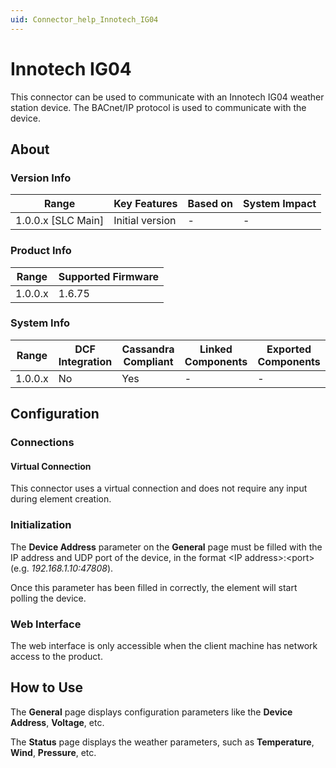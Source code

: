 ```yaml
---
uid: Connector_help_Innotech_IG04
---
```


# Innotech IG04

This connector can be used to communicate with an Innotech IG04 weather station device. The BACnet/IP protocol is used to communicate with the device.

## About

### Version Info

| **Range**            | **Key Features** | **Based on** | **System Impact** |
|----------------------|------------------|--------------|-------------------|
| 1.0.0.x \[SLC Main\] | Initial version  | \-           | \-                |

### Product Info

| **Range** | **Supported Firmware** |
|-----------|------------------------|
| 1.0.0.x   | 1.6.75                 |

### System Info

| **Range** | **DCF Integration** | **Cassandra Compliant** | **Linked Components** | **Exported Components** |
|-----------|---------------------|-------------------------|-----------------------|-------------------------|
| 1.0.0.x   | No                  | Yes                     | \-                    | \-                      |

## Configuration

### Connections

#### Virtual Connection

This connector uses a virtual connection and does not require any input during element creation.

### Initialization

The **Device Address** parameter on the **General** page must be filled with the IP address and UDP port of the device, in the format \<IP address\>:\<port\> (e.g. *192.168.1.10:47808*).

Once this parameter has been filled in correctly, the element will start polling the device.

### Web Interface

The web interface is only accessible when the client machine has network access to the product.

## How to Use

The **General** page displays configuration parameters like the **Device Address**, **Voltage**, etc.

The **Status** page displays the weather parameters, such as **Temperature**, **Wind**, **Pressure**, etc.
